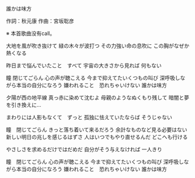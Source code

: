 誰かは味方

作詞：秋元康
作曲：宮坂聡彦

※ 本首歌曲没有call。 

大地を風が吹き抜けて
緑の木々が波打つ
その力強い命の息吹に
この胸がなぜか熱くなる

昨日まで悩んでいたこと　すべて
宇宙の大きさから見れば
何もない

瞳 閉じてごらん
心の声が聴こえる
今まで抑えてたいくつもの叫び
深呼吸しながら本当の自分になろう
嫌われること　恐れちゃいけない
誰かは味方

夕陽が西の地平線
真っ赤に染めて沈むよ
母親のようなぬくもり残して
暗闇と夢を引き換えに…

まわりには人影もなくて　ずっと
孤独に怯えていたならば
そうじゃない

瞳　閉じてごらん
きっと落ち着いて来るだろう
余計なものなど見る必要はない
新しい明日の兆しを感じるはずさ
人はいつでもやり直せるんだ
どこへも行ける

やさしさを求めるだけではだめだ
自分がそう与えなければ
一人きり

瞳　閉じてごらん
心の声が聴こえる
今まで抑えてたいくつもの叫び
深呼吸しながら本当の自分になろう
嫌われること　恐れちゃいけない
誰かは味方

